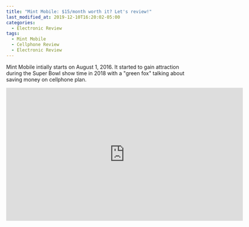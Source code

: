 ```yaml
---
title: "Mint Mobile: $15/month worth it? Let's review!"
last_modified_at: 2019-12-10T16:20:02-05:00
categories:
  - Electronic Review
tags:
  - Mint Mobile
  - Cellphone Review
  - Electronic Review
---
```


Mint Mobile intially starts on August 1, 2016. It started to gain attraction  during the Super Bowl show time in 2018 with a "green fox" talking about saving money on cellphone plan. 

<iframe width="640" height="360" src="https://www.youtube.com/watch?v=BN02qXVIfhU" frameborder="0" allowfullscreen></iframe>